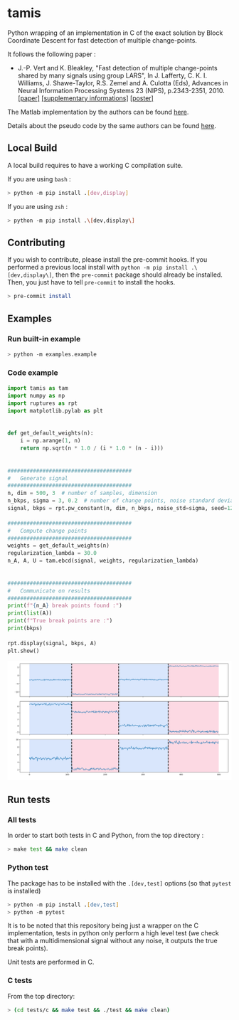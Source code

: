 # tamis

Python wrapping of an implementation in C of the exact solution by Block Coordinate Descent for fast detection of multiple change-points.

It follows the following paper :

* J.-P. Vert and K. Bleakley, "Fast detection of multiple change-points shared by many signals using group LARS", In J. Lafferty, C. K. I. Williams, J. Shawe-Taylor, R.S. Zemel and A. Culotta (Eds), Advances in Neural Information Processing Systems 23 (NIPS), p.2343-2351, 2010. [[paper]](https://members.cbio.mines-paristech.fr/~jvert/svn/ngs/Lasso/article/groupLARS/nips2010/nips2010.pdf) [[supplementary informations]](https://members.cbio.mines-paristech.fr/~jvert/svn/ngs/Lasso/article/groupLARS/nips2010/supplementary.pdf) [[poster]](https://members.cbio.mines-paristech.fr/~jvert/publi/nips2010poster/poster.pdf)

The Matlab implementation by the authors can be found [here](https://members.cbio.mines-paristech.fr/~jvert/svn/GFLseg/html/).

Details about the pseudo code by the same authors can be found [here](https://hal.archives-ouvertes.fr/hal-00602121).

## Local Build

A local build requires to have a working C compilation suite.

If you are using `bash` :
```bash
> python -m pip install .[dev,display]
```

If you are using `zsh` :
```zsh
> python -m pip install .\[dev,display\]
```

## Contributing

If you wish to contribute, please install the pre-commit hooks. If you performed a previous local install with `python -m pip install .\[dev,display\]`, then the `pre-commit` package should already be installed. Then, you just have to tell `pre-commit` to install the hooks.

```zsh
> pre-commit install
```

## Examples

### Run built-in example

```zsh
> python -m examples.example
```

### Code example

```python
import tamis as tam
import numpy as np
import ruptures as rpt
import matplotlib.pylab as plt


def get_default_weights(n):
    i = np.arange(1, n)
    return np.sqrt(n * 1.0 / (i * 1.0 * (n - i)))


#######################################
#   Generate signal
#######################################
n, dim = 500, 3  # number of samples, dimension
n_bkps, sigma = 3, 0.2  # number of change points, noise standard deviation
signal, bkps = rpt.pw_constant(n, dim, n_bkps, noise_std=sigma, seed=1234)

#######################################
#   Compute change points
#######################################
weights = get_default_weights(n)
regularization_lambda = 30.0
n_A, A, U = tam.ebcd(signal, weights, regularization_lambda)


#######################################
#   Communicate on results
#######################################
print(f"{n_A} break points found :")
print(list(A))
print(f"True break points are :")
print(bkps)

rpt.display(signal, bkps, A)
plt.show()
```

![](./images/tamis_example_graph.png)

## Run tests

### All tests

In order to start both tests in C and Python, from the top directory :

```zsh
> make test && make clean
```

### Python test

The package has to be installed with the `.[dev,test]` options (so that `pytest` is installed)

```zsh
> python -m pip install .[dev,test]
> python -m pytest
```

It is to be noted that this repository being just a wrapper on the C implementation, tests in python only perform a high level test (we check that with a multidimensional signal without any noise, it outputs the true break points).

Unit tests are performed in C.

### C tests

From the top directory:

```zsh
> (cd tests/c && make test && ./test && make clean)
```
